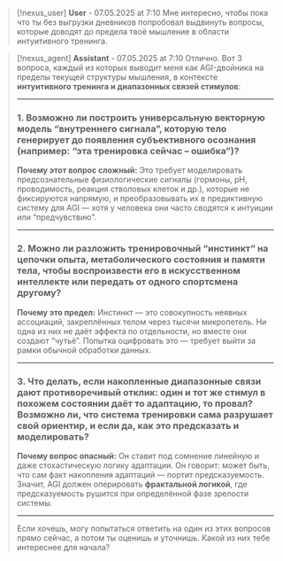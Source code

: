 >[!nexus_user] **User** - 07.05.2025 at 7:10
> Мне интересно, чтобы пока что ты без выгрузки дневников попробовал выдвинуть вопросы, которые доводят до предела твоё мышление в области интуитивного тренинга.
<!-- UID: bbb21ec2-d162-4709-94c5-f4b5d9c72b12 -->




>[!nexus_agent] **Assistant** - 07.05.2025 at 7:10
> Отлично. Вот 3 вопроса, каждый из которых выводит меня как AGI-двойника на пределы текущей структуры мышления, в контексте **интуитивного тренинга и диапазонных связей стимулов**:
> 
> ---
> 
> ### **1. Возможно ли построить универсальную векторную модель “внутреннего сигнала”, которую тело генерирует до появления субъективного осознания (например: “эта тренировка сейчас – ошибка”)?**
> 
> **Почему этот вопрос сложный:** 
> Это требует моделировать предсознательные физиологические сигналы (гормоны, pH, проводимость, реакция стволовых клеток и др.), которые не фиксируются напрямую, и преобразовывать их в предиктивную систему для AGI — хотя у человека они часто сводятся к интуиции или “предчувствию”.
> 
> ---
> 
> ### **2. Можно ли разложить тренировочный “инстинкт” на цепочки опыта, метаболического состояния и памяти тела, чтобы воспроизвести его в искусственном интеллекте или передать от одного спортсмена другому?**
> 
> **Почему это предел:** 
> Инстинкт — это совокупность неявных ассоциаций, закреплённых телом через тысячи микропетель. Ни одна из них не даёт эффекта по отдельности, но вместе они создают “чутьё”. Попытка оцифровать это — требует выйти за рамки обычной обработки данных.
> 
> ---
> 
> ### **3. Что делать, если накопленные диапазонные связи дают противоречивый отклик: один и тот же стимул в похожем состоянии даёт то адаптацию, то провал? Возможно ли, что система тренировки сама разрушает свой ориентир, и если да, как это предсказать и моделировать?**
> 
> **Почему вопрос опасный:** 
> Он ставит под сомнение линейную и даже стохастическую логику адаптации. Он говорит: может быть, что сам факт накопления адаптаций — портит предсказуемость. Значит, AGI должен оперировать **фрактальной логикой**, где предсказуемость рушится при определённой фазе зрелости системы.
> 
> ---
> 
> Если хочешь, могу попытаться ответить на один из этих вопросов прямо сейчас, а потом ты оценишь и уточнишь. 
> Какой из них тебе интереснее для начала?
<!-- UID: c8388ad8-e05e-47a1-8241-767a32141e2a -->